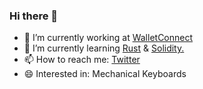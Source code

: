 ### Hi there 👋

- 🔭 I’m currently working at [WalletConnect](https://github.com/WalletConnect)
- 🌱 I’m currently learning [Rust](https://github.com/crypblizz8/crab-stuff) & [Solidity.](https://github.com/crypblizz8/blue-diamond-stuff) 
- 📫 How to reach me: [Twitter](https://twitter.com/crypblizz)
- 😄 Interested in: Mechanical Keyboards
